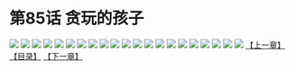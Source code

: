 # 第85话 贪玩的孩子
![](https://s1.baozimh.com/scomic/sanyanxiaotianlu-samanhua/0/84-f046/1.jpg)
![](https://s1.baozimh.com/scomic/sanyanxiaotianlu-samanhua/0/84-f046/2.jpg)
![](https://s1.baozimh.com/scomic/sanyanxiaotianlu-samanhua/0/84-f046/3.jpg)
![](https://s1.baozimh.com/scomic/sanyanxiaotianlu-samanhua/0/84-f046/4.jpg)
![](https://s1.baozimh.com/scomic/sanyanxiaotianlu-samanhua/0/84-f046/5.jpg)
![](https://s1.baozimh.com/scomic/sanyanxiaotianlu-samanhua/0/84-f046/6.jpg)
![](https://s1.baozimh.com/scomic/sanyanxiaotianlu-samanhua/0/84-f046/7.jpg)
![](https://s1.baozimh.com/scomic/sanyanxiaotianlu-samanhua/0/84-f046/8.jpg)
![](https://s1.baozimh.com/scomic/sanyanxiaotianlu-samanhua/0/84-f046/9.jpg)
![](https://s1.baozimh.com/scomic/sanyanxiaotianlu-samanhua/0/84-f046/10.jpg)
![](https://s1.baozimh.com/scomic/sanyanxiaotianlu-samanhua/0/84-f046/11.jpg)
![](https://s1.baozimh.com/scomic/sanyanxiaotianlu-samanhua/0/84-f046/12.jpg)
![](https://s1.baozimh.com/scomic/sanyanxiaotianlu-samanhua/0/84-f046/13.jpg)
![](https://s1.baozimh.com/scomic/sanyanxiaotianlu-samanhua/0/84-f046/14.jpg)
![](https://s1.baozimh.com/scomic/sanyanxiaotianlu-samanhua/0/84-f046/15.jpg)
![](https://s1.baozimh.com/scomic/sanyanxiaotianlu-samanhua/0/84-f046/16.jpg)
![](https://s1.baozimh.com/scomic/sanyanxiaotianlu-samanhua/0/84-f046/17.jpg)
![](https://s1.baozimh.com/scomic/sanyanxiaotianlu-samanhua/0/84-f046/18.jpg)
![](https://s1.baozimh.com/scomic/sanyanxiaotianlu-samanhua/0/84-f046/19.jpg)
![](https://s1.baozimh.com/scomic/sanyanxiaotianlu-samanhua/0/84-f046/20.jpg)
![](https://s1.baozimh.com/scomic/sanyanxiaotianlu-samanhua/0/84-f046/21.jpg)
[【上一章】](./84.md)
[【目录】](./README.md)
[【下一章】](./86.md)
